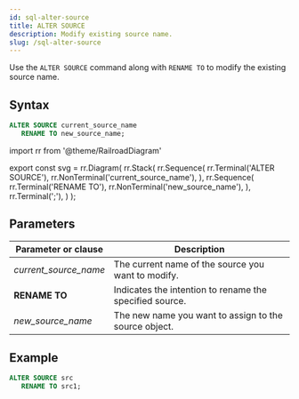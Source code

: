 ```yaml
---
id: sql-alter-source
title: ALTER SOURCE
description: Modify existing source name.
slug: /sql-alter-source
---
```


<head>
  <link rel="canonical" href="https://docs.risingwave.com/docs/current/sql-alter-source/" />
</head>

Use the `ALTER SOURCE` command along with `RENAME TO` to modify the existing source name.

## Syntax

```sql
ALTER SOURCE current_source_name
   RENAME TO new_source_name;
```

import rr from '@theme/RailroadDiagram'

export const svg = rr.Diagram(
rr.Stack(
rr.Sequence(
rr.Terminal('ALTER SOURCE'),
rr.NonTerminal('current_source_name'),
),
rr.Sequence(
rr.Terminal('RENAME TO'),
rr.NonTerminal('new_source_name'),
),
rr.Terminal(';'),
)
);

<Drawer SVG={svg} />

## Parameters

| Parameter or clause   | Description                                             |
| --------------------- | ------------------------------------------------------- |
| _current_source_name_ | The current name of the source you want to modify.      |
| **RENAME TO**         | Indicates the intention to rename the specified source. |
| _new_source_name_     | The new name you want to assign to the source object.   |

## Example

```sql
ALTER SOURCE src
   RENAME TO src1;
```
